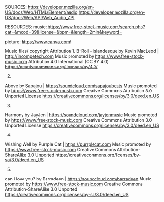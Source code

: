 SOURCES:
https://developer.mozilla.org/en-US/docs/Web/HTML/Element/audio
https://developer.mozilla.org/en-US/docs/Web/API/Web_Audio_API

RESOURCES:
music:
https://www.free-stock-music.com/search.php?cat=&mood=39&license=&bpm=&length=2min&keyword=

picture:
https://www.canva.com/

Music files/ copyright Attribution
1.
B-Roll - Islandesque by Kevin MacLeod | http://incompetech.com
Music promoted by https://www.free-stock-music.com
Attribution 4.0 International (CC BY 4.0)
https://creativecommons.org/licenses/by/4.0/

2.
Above by Sapajou | https://soundcloud.com/sapajoubeats
Music promoted by https://www.free-stock-music.com
Creative Commons Attribution 3.0 Unported License
https://creativecommons.org/licenses/by/3.0/deed.en_US

3.
Harmony by JayJen | https://soundcloud.com/jayjenmusic
Music promoted by https://www.free-stock-music.com
Creative Commons Attribution 3.0 Unported License
https://creativecommons.org/licenses/by/3.0/deed.en_US

4.
Wishing Well by Purrple Cat | https://purrplecat.com
Music promoted by https://www.free-stock-music.com
Creative Commons Attribution-ShareAlike 3.0 Unported
https://creativecommons.org/licenses/by-sa/3.0/deed.en_US

5.
can i love you? by Barradeen | https://soundcloud.com/barradeen
Music promoted by https://www.free-stock-music.com
Creative Commons Attribution-ShareAlike 3.0 Unported
https://creativecommons.org/licenses/by-sa/3.0/deed.en_US




